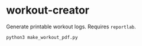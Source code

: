 # workout-creator

Generate printable workout logs. Requires `reportlab`.

```
python3 make_workout_pdf.py
```

